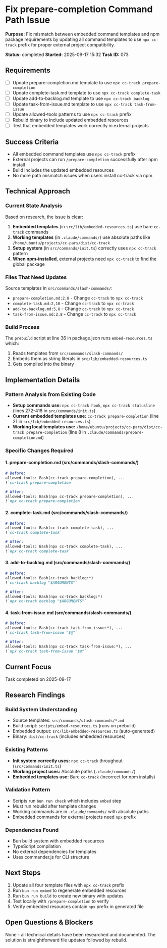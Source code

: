 # Fix prepare-completion Command Path Issue

**Purpose:** Fix mismatch between embedded command templates and npm package requirements by updating all command templates to use `npx cc-track` prefix for proper external project compatibility.

**Status:** completed
**Started:** 2025-09-17 15:32
**Task ID:** 073

## Requirements
- [ ] Update prepare-completion.md template to use `npx cc-track prepare-completion`
- [ ] Update complete-task.md template to use `npx cc-track complete-task`
- [ ] Update add-to-backlog.md template to use `npx cc-track backlog`
- [ ] Update task-from-issue.md template to use `npx cc-track task-from-issue`
- [ ] Update allowed-tools patterns to use `npx cc-track` prefix
- [ ] Rebuild binary to include updated embedded resources
- [ ] Test that embedded templates work correctly in external projects

## Success Criteria
- All embedded command templates use `npx cc-track` prefix
- External projects can run `/prepare-completion` successfully after npm install
- Build includes the updated embedded resources
- No more path mismatch issues when users install cc-track via npm

## Technical Approach

### Current State Analysis
Based on research, the issue is clear:

1. **Embedded templates** (in `src/lib/embedded-resources.ts`) use bare `cc-track` commands
2. **Working templates** (in `.claude/commands/`) use absolute paths like `/home/ubuntu/projects/cc-pars/dist/cc-track`
3. **Setup system** (in `src/commands/init.ts`) correctly uses `npx cc-track` pattern
4. **When npm-installed**, external projects need `npx cc-track` to find the global package

### Files That Need Updates
Source templates in `src/commands/slash-commands/`:
- `prepare-completion.md:2,8` - Change `cc-track` to `npx cc-track`
- `complete-task.md:2,10` - Change `cc-track` to `npx cc-track`
- `add-to-backlog.md:5,8` - Change `cc-track` to `npx cc-track`
- `task-from-issue.md:2,8` - Change `cc-track` to `npx cc-track`

### Build Process
The `prebuild` script at line 36 in package.json runs `embed-resources.ts` which:
1. Reads templates from `src/commands/slash-commands/`
2. Embeds them as string literals in `src/lib/embedded-resources.ts`
3. Gets compiled into the binary

## Implementation Details

### Pattern Analysis from Existing Code
- **Setup commands use:** `npx cc-track hook`, `npx cc-track statusline` (lines 272-418 in `src/commands/init.ts`)
- **Current embedded templates use:** `cc-track prepare-completion` (line 21 in `src/lib/embedded-resources.ts`)
- **Working local templates use:** `/home/ubuntu/projects/cc-pars/dist/cc-track prepare-completion` (line 8 in `.claude/commands/prepare-completion.md`)

### Specific Changes Required

#### 1. prepare-completion.md (src/commands/slash-commands/)
```markdown
# Before:
allowed-tools: Bash(cc-track prepare-completion), ...
!`cc-track prepare-completion`

# After:
allowed-tools: Bash(npx cc-track prepare-completion), ...
!`npx cc-track prepare-completion`
```

#### 2. complete-task.md (src/commands/slash-commands/)
```markdown
# Before:
allowed-tools: Bash(cc-track complete-task), ...
!`cc-track complete-task`

# After:  
allowed-tools: Bash(npx cc-track complete-task), ...
!`npx cc-track complete-task`
```

#### 3. add-to-backlog.md (src/commands/slash-commands/)
```markdown
# Before:
allowed-tools: Bash(cc-track backlog:*)
!`cc-track backlog "$ARGUMENTS"`

# After:
allowed-tools: Bash(npx cc-track backlog:*)
!`npx cc-track backlog "$ARGUMENTS"`
```

#### 4. task-from-issue.md (src/commands/slash-commands/)
```markdown
# Before:
allowed-tools: Bash(cc-track task-from-issue:*), ...
!`cc-track task-from-issue "$@"`

# After:
allowed-tools: Bash(npx cc-track task-from-issue:*), ...
!`npx cc-track task-from-issue "$@"`
```

## Current Focus

Task completed on 2025-09-17

## Research Findings

### Build System Understanding
- Source templates: `src/commands/slash-commands/*.md`
- Build script: `scripts/embed-resources.ts` (runs on prebuild)
- Embedded output: `src/lib/embedded-resources.ts` (auto-generated)
- Binary: `dist/cc-track` (includes embedded resources)

### Existing Patterns
- **Init system correctly uses:** `npx cc-track` throughout (`src/commands/init.ts`)
- **Working project uses:** Absolute paths (`.claude/commands/`)
- **Embedded templates use:** Bare `cc-track` (incorrect for npm installs)

### Validation Pattern
- Scripts run `bun run check` which includes `embed` step
- Must run rebuild after template changes
- Working commands are in `.claude/commands/` with absolute paths
- Embedded commands for external projects need `npx` prefix

### Dependencies Found
- Bun build system with embedded resources
- TypeScript compilation
- No external dependencies for templates
- Uses commander.js for CLI structure

## Next Steps
1. Update all four template files with `npx cc-track` prefix
2. Run `bun run embed` to regenerate embedded resources
3. Run `bun run build` to create new binary with updates
4. Test locally with `/prepare-completion` to verify
5. Verify embedded resources contain `npx` prefix in generated file

## Open Questions & Blockers
None - all technical details have been researched and documented. The solution is straightforward file updates followed by rebuild.

<!-- branch: bug/fix-prepare-completion-command-path-073 -->

<!-- github_issue: 90 -->
<!-- github_url: https://github.com/cahaseler/cc-track/issues/90 -->
<!-- issue_branch: 90-fix-prepare-completion-command-path-issue -->